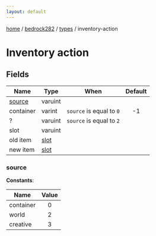 ```yaml
---
layout: default
---
```


[home](/)  /  [bedrock282](/protocol/bedrock282)  /  [types](/protocol/bedrock282/types)  /  inventory-action

# Inventory action

## Fields

Name | Type | When | Default
---|---|:---:|:---:
[source](#source) | varuint |  | 
container | varint | <code>source</code> is equal to <code>0</code> | -1
? | varuint | <code>source</code> is equal to <code>2</code> | 
slot | varuint |  | 
old item | [slot](/protocol/bedrock282/types/slot) |  | 
new item | [slot](/protocol/bedrock282/types/slot) |  | 

### source

**Constants**:

Name | Value
---|:---:
container | 0
world | 2
creative | 3
